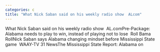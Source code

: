 ```yaml
---
categories: c
title: "What Nick Saban said on his weekly radio show  ALcom"
---
```

What Nick Saban said on his weekly radio show&nbsp;&nbsp;AL.comPre-Package: Alabama needs to play to win, instead of playing not to lose&nbsp;&nbsp;Roll Bama RollNick Saban says Alabama changing mindset before Mississippi State game&nbsp;&nbsp;WAAY-TV 31 NewsThe Mississippi State Report: Alabama on 